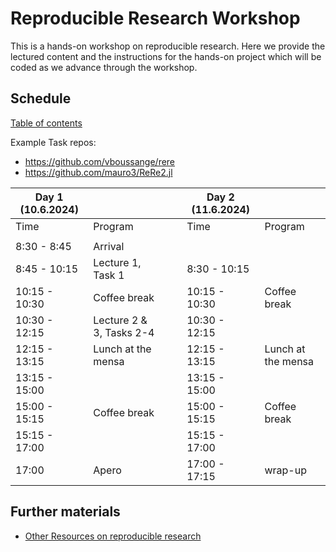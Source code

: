 # Reproducible Research Workshop

This is a hands-on workshop on reproducible research.  Here we provide the lectured content and the instructions for the hands-on project which will be coded as we advance through the workshop.

## Schedule

[Table of contents](TOC.md)

Example Task repos:
- https://github.com/vboussange/rere
- https://github.com/mauro3/ReRe2.jl


| **Day 1 (10.6.2024)** |                          |   |   | **Day 2 (11.6.2024)** |                    |
|-----------------------|--------------------------|---|---|-----------------------|--------------------|
| Time                  | Program                  |   |   | Time                  | Program            |
|                       |                          |   |   |                       |                    |
| 8:30  - 8:45          | Arrival                  |   |   |                       |                    |
| 8:45  - 10:15         | Lecture 1, Task 1        |   |   | 8:30  - 10:15         |                    |
| 10:15 - 10:30         | Coffee break             |   |   | 10:15 - 10:30         | Coffee break       |
| 10:30 - 12:15         | Lecture 2 & 3, Tasks 2-4 |   |   | 10:30 - 12:15         |                    |
| 12:15 - 13:15         | Lunch at the mensa       |   |   | 12:15 - 13:15         | Lunch at the mensa |
| 13:15 - 15:00         |                          |   |   | 13:15 - 15:00         |                    |
| 15:00 - 15:15         | Coffee break             |   |   | 15:00 - 15:15         | Coffee break       |
| 15:15 - 17:00         |                          |   |   | 15:15 - 17:00         |                    |
| 17:00                 | Apero                    |   |   | 17:00 - 17:15         | wrap-up            |





## Further materials

- [Other Resources on reproducible research](resources.md)
